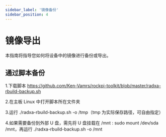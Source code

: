 ```yaml
---
sidebar_label: '镜像备份'
sidebar_position: 4
---
```


# 镜像导出

本指南将指导您如何将设备中的镜像进行备份或导出。

<!--
## rkdeveloptool

rkdeveloptool 的安装请参阅 [rkdeveloptool 安装教程](rk-dev-tool#Linux/MacOS).

rkdeveloptool 提供了一系列的操作命令，其中 rl 命令可进行镜像的导出，具体步骤如下:  

首先，下载 [loader](https://dl.radxa.com/rock5/sw/images/loader/rock-5b/rk3588_spl_loader_v1.08.111.bin)， 通过以下命令烧录：

```bash
	rkdeveloptool db rkxx_loader_vx.xx.bin
```

然后通过以下命令导出镜像:

```bash
ReadLBA: rl  <BeginSec> <SectorLen> <File>
```

其中，<BeginSec\> 设为 0，<SectorLen\> 为扇区总数，通过磁盘总字节数/512 得出，<File\> 为导出文件，包括文件名及路径

-->

## 通过脚本备份

1.下载脚本 https://github.com/Ken-Vamrs/rockpi-toolkit/blob/master/radxa-rbuild-backup.sh  

2.在主板 Linux 中打开脚本所在文件夹

3.运行 ./radxa-rbuild-backup.sh -o /tmp（tmp 为实际保存路径，可自由指定）  

4.如果需要备份到外部 U 盘，需先将 U 盘挂载在 /mnt : sudo mount /dev/sda /mnt，再运行 ./radxa-rbuild-backup.sh -o /mnt 

<!-- ## RKDevtool -->


